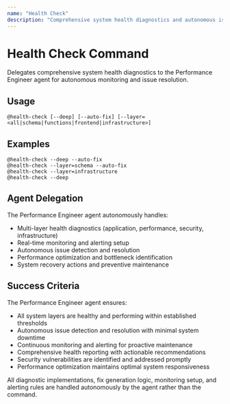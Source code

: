```yaml
---
name: "Health Check"
description: "Comprehensive system health diagnostics and autonomous issue resolution for Convex applications"
---
```


# Health Check Command

Delegates comprehensive system health diagnostics to the Performance Engineer agent for autonomous monitoring and issue resolution.

## Usage
```
@health-check [--deep] [--auto-fix] [--layer=<all|schema|functions|frontend|infrastructure>]
```

## Examples
```
@health-check --deep --auto-fix
@health-check --layer=schema --auto-fix
@health-check --layer=infrastructure
@health-check --deep
```

## Agent Delegation

The Performance Engineer agent autonomously handles:
- Multi-layer health diagnostics (application, performance, security, infrastructure)
- Real-time monitoring and alerting setup
- Autonomous issue detection and resolution
- Performance optimization and bottleneck identification
- System recovery actions and preventive maintenance

## Success Criteria

The Performance Engineer agent ensures:
- All system layers are healthy and performing within established thresholds
- Autonomous issue detection and resolution with minimal system downtime
- Continuous monitoring and alerting for proactive maintenance
- Comprehensive health reporting with actionable recommendations
- Security vulnerabilities are identified and addressed promptly
- Performance optimization maintains optimal system responsiveness

All diagnostic implementations, fix generation logic, monitoring setup, and alerting rules are handled autonomously by the agent rather than the command.